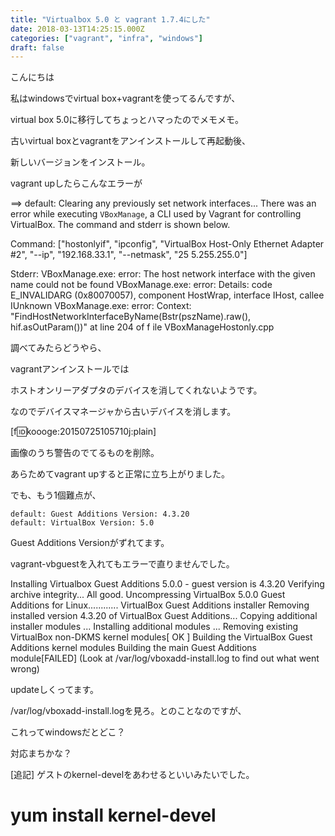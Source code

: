 ```yaml
---
title: "Virtualbox 5.0 と vagrant 1.7.4にした"
date: 2018-03-13T14:25:15.000Z
categories: ["vagrant", "infra", "windows"]
draft: false
---
```


こんにちは

私はwindowsでvirtual box+vagrantを使ってるんですが、

virtual box 5.0に移行してちょっとハマったのでメモメモ。

古いvirtual boxとvagrantをアンインストールして再起動後、

新しいバージョンをインストール。

vagrant upしたらこんなエラーが

==> default: Clearing any previously set network interfaces...
There was an error while executing `VBoxManage`, a CLI used by Vagrant
for controlling VirtualBox. The command and stderr is shown below.

Command: ["hostonlyif", "ipconfig", "VirtualBox Host-Only Ethernet Adapter #2", "--ip", "192.168.33.1", "--netmask", "25
5.255.255.0"]

Stderr: VBoxManage.exe: error: The host network interface with the given name could not be found
VBoxManage.exe: error: Details: code E_INVALIDARG (0x80070057), component HostWrap, interface IHost, callee IUnknown
VBoxManage.exe: error: Context: "FindHostNetworkInterfaceByName(Bstr(pszName).raw(), hif.asOutParam())" at line 204 of f
ile VBoxManageHostonly.cpp


調べてみたらどうやら、

vagrantアンインストールでは

ホストオンリーアダプタのデバイスを消してくれないようです。

なのでデバイスマネージャから古いデバイスを消します。

[f:id:koooge:20150725105710j:plain]

画像のうち警告のでてるものを削除。

あらためてvagrant upすると正常に立ち上がりました。

でも、もう1個難点が、

    default: Guest Additions Version: 4.3.20
    default: VirtualBox Version: 5.0


Guest Additions Versionがずれてます。

vagrant-vbguestを入れてもエラーで直りませんでした。

Installing Virtualbox Guest Additions 5.0.0 - guest version is 4.3.20
Verifying archive integrity... All good.
Uncompressing VirtualBox 5.0.0 Guest Additions for Linux............
VirtualBox Guest Additions installer
Removing installed version 4.3.20 of VirtualBox Guest Additions...
Copying additional installer modules ...
Installing additional modules ...
Removing existing VirtualBox non-DKMS kernel modules[  OK  ]
Building the VirtualBox Guest Additions kernel modules
Building the main Guest Additions module[FAILED]
(Look at /var/log/vboxadd-install.log to find out what went wrong)


updateしくってます。

/var/log/vboxadd-install.logを見ろ。とのことなのですが、

これってwindowsだとどこ？

対応まちかな？

[追記]
ゲストのkernel-develをあわせるといいみたいでした。

# yum install kernel-devel
